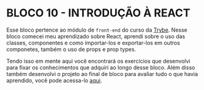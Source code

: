 # BLOCO 10 - INTRODUÇÃO À REACT

Esse bloco pertence ao módulo de `front-end` do curso da [Trybe](https://www.betrybe.com/). Nesse bloco comecei meu aprendizado sobre React, aprendi sobre o uso das classes, componentes e como importar-los e exportar-los em outros componetes, também o uso de props e prop types.

Tendo isso em mente aqui você encontrará os exercí­cios que desenvolvi para fixar os conhecimentos que adquiri ao longo desse bloco. Além disso também desenvolvi o projeto ao final de bloco para avaliar tudo o que havia aprendido, você pode acessa-lo [aqui](https://github.com/tryber/sd-023-a-project-solar-system/pull/202).
